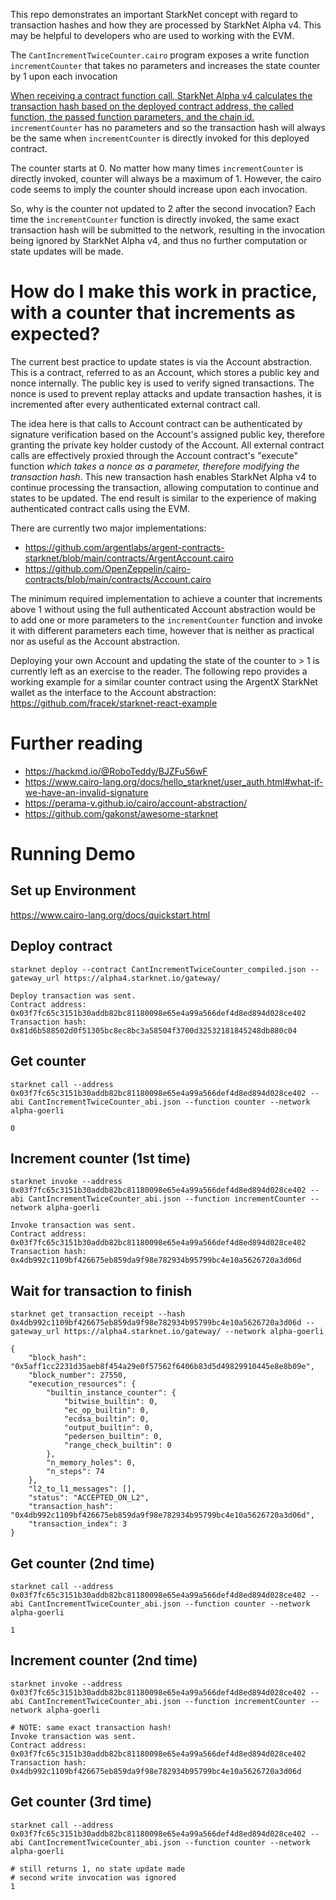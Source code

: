 This repo demonstrates an important StarkNet concept with regard to transaction hashes and how they are processed by StarkNet Alpha v4. This may be helpful to developers who are used to working with the EVM.

The `CantIncrementTwiceCounter.cairo` program exposes a write function `incrementCounter` that takes no parameters and increases the state counter by 1 upon each invocation

[When receiving a contract function call, StarkNet Alpha v4 calculates the transaction hash based on the deployed contract address, the called function, the passed function parameters, and the chain id.](https://starknet.io/transaction-structure-and-hash/) `incrementCounter` has no parameters and so the transaction hash will always be the same when `incrementCounter` is directly invoked for this deployed contract.

The counter starts at 0. No matter how many times `incrementCounter` is directly invoked, counter will always be a maximum of 1. However, the cairo code seems to imply the counter should increase upon each invocation.

So, why is the counter not updated to 2 after the second invocation? Each time the `incrementCounter` function is directly invoked, the same exact transaction hash will be submitted to the network, resulting in the invocation being ignored by StarkNet Alpha v4, and thus no further computation or state updates will be made.

# How do I make this work in practice, with a counter that increments as expected?

The current best practice to update states is via the Account abstraction. This is a contract, referred to as an Account, which stores a public key and nonce internally. The public key is used to verify signed transactions. The nonce is used to prevent replay attacks and update transaction hashes, it is incremented after every authenticated external contract call.

The idea here is that calls to Account contract can be authenticated by signature verification based on the Account's assigned public key, therefore granting the private key holder custody of the Account. All external contract calls are effectively proxied through the Account contract's "execute" function *which takes a nonce as a parameter, therefore modifying the transaction hash*. This new transaction hash enables StarkNet Alpha v4 to continue processing the transaction, allowing computation to continue and states to be updated. The end result is similar to the experience of making authenticated contract calls using the EVM.

There are currently two major implementations:

- https://github.com/argentlabs/argent-contracts-starknet/blob/main/contracts/ArgentAccount.cairo
- https://github.com/OpenZeppelin/cairo-contracts/blob/main/contracts/Account.cairo

The minimum required implementation to achieve a counter that increments above 1 without using the full authenticated Account abstraction would be to add one or more parameters to the `incrementCounter` function and invoke it with different parameters each time, however that is neither as practical nor as useful as the Account abstraction.

Deploying your own Account and updating the state of the counter to > 1 is currently left as an exercise to the reader. The following repo provides a working example for a similar counter contract using the ArgentX StarkNet wallet as the interface to the Account abstraction: https://github.com/fracek/starknet-react-example

# Further reading
- https://hackmd.io/@RoboTeddy/BJZFu56wF
- https://www.cairo-lang.org/docs/hello_starknet/user_auth.html#what-if-we-have-an-invalid-signature
- https://perama-v.github.io/cairo/account-abstraction/
- https://github.com/gakonst/awesome-starknet


# Running Demo

Set up Environment
------------------

https://www.cairo-lang.org/docs/quickstart.html

Deploy contract
------------------
`starknet deploy --contract CantIncrementTwiceCounter_compiled.json --gateway_url https://alpha4.starknet.io/gateway/`

```
Deploy transaction was sent.
Contract address: 0x03f7fc65c3151b30addb82bc81180098e65e4a99a566def4d8ed894d028ce402
Transaction hash: 0x81d6b588502d0f51305bc8ec8bc3a58504f3700d32532181845248db880c04
```

Get counter
------------------
`starknet call --address 0x03f7fc65c3151b30addb82bc81180098e65e4a99a566def4d8ed894d028ce402 --abi CantIncrementTwiceCounter_abi.json --function counter --network alpha-goerli`
```
0
```

Increment counter (1st time)
------------------
`starknet invoke --address 0x03f7fc65c3151b30addb82bc81180098e65e4a99a566def4d8ed894d028ce402 --abi CantIncrementTwiceCounter_abi.json --function incrementCounter --network alpha-goerli`
```
Invoke transaction was sent.
Contract address: 0x03f7fc65c3151b30addb82bc81180098e65e4a99a566def4d8ed894d028ce402
Transaction hash: 0x4db992c1109bf426675eb859da9f98e782934b95799bc4e10a5626720a3d06d
```

Wait for transaction to finish
------------------
`starknet get_transaction_receipt --hash 0x4db992c1109bf426675eb859da9f98e782934b95799bc4e10a5626720a3d06d --gateway_url https://alpha4.starknet.io/gateway/ --network alpha-goerli`
```
{
    "block_hash": "0x5aff1cc2231d35aeb8f454a29e0f57562f6406b83d5d49829910445e8e8b09e",
    "block_number": 27550,
    "execution_resources": {
        "builtin_instance_counter": {
            "bitwise_builtin": 0,
            "ec_op_builtin": 0,
            "ecdsa_builtin": 0,
            "output_builtin": 0,
            "pedersen_builtin": 0,
            "range_check_builtin": 0
        },
        "n_memory_holes": 0,
        "n_steps": 74
    },
    "l2_to_l1_messages": [],
    "status": "ACCEPTED_ON_L2",
    "transaction_hash": "0x4db992c1109bf426675eb859da9f98e782934b95799bc4e10a5626720a3d06d",
    "transaction_index": 3
}
```

Get counter (2nd time)
------------------
`starknet call --address 0x03f7fc65c3151b30addb82bc81180098e65e4a99a566def4d8ed894d028ce402 --abi CantIncrementTwiceCounter_abi.json --function counter --network alpha-goerli`
```
1
```

Increment counter (2nd time)
------------------
`starknet invoke --address 0x03f7fc65c3151b30addb82bc81180098e65e4a99a566def4d8ed894d028ce402 --abi CantIncrementTwiceCounter_abi.json --function incrementCounter --network alpha-goerli`
```
# NOTE: same exact transaction hash!
Invoke transaction was sent.
Contract address: 0x03f7fc65c3151b30addb82bc81180098e65e4a99a566def4d8ed894d028ce402
Transaction hash: 0x4db992c1109bf426675eb859da9f98e782934b95799bc4e10a5626720a3d06d
```

Get counter (3rd time)
------------------
`starknet call --address 0x03f7fc65c3151b30addb82bc81180098e65e4a99a566def4d8ed894d028ce402 --abi CantIncrementTwiceCounter_abi.json --function counter --network alpha-goerli`
```
# still returns 1, no state update made
# second write invocation was ignored
1
```
